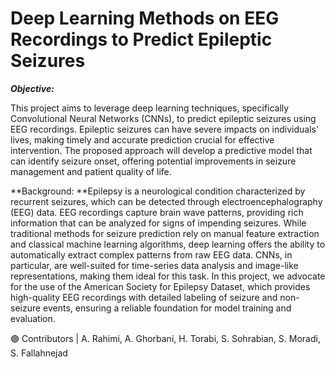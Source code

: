 # Deep Learning Methods on EEG Recordings to Predict Epileptic Seizures


***Objective:***

This project aims to leverage deep learning techniques, specifically Convolutional Neural Networks (CNNs), to predict epileptic seizures using EEG recordings. Epileptic seizures can have severe impacts on individuals' lives, making timely and accurate prediction crucial for effective intervention. The proposed approach will develop a predictive model that can identify seizure onset, offering potential improvements in seizure management and patient quality of life.

**Background:
**Epilepsy is a neurological condition characterized by recurrent seizures, which can be detected through electroencephalography (EEG) data. EEG recordings capture brain wave patterns, providing rich information that can be analyzed for signs of impending seizures. While traditional methods for seizure prediction rely on manual feature extraction and classical machine learning algorithms, deep learning offers the ability to automatically extract complex patterns from raw EEG data. CNNs, in particular, are well-suited for time-series data analysis and image-like representations, making them ideal for this task. In this project, we advocate for the use of the American Society for Epilepsy Dataset, which provides high-quality EEG recordings with detailed labeling of seizure and non-seizure events, ensuring a reliable foundation for model training and evaluation.   


 
 
  
🟣 Contributors | A. Rahimi, A. Ghorbani, H. Torabi, S. Sohrabian, S. Moradi, S. Fallahnejad
